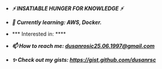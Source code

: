 - ***⚡ INSATIABLE HUNGER FOR KNOWLEDGE ⚡***

- ***🌱 Currently learning: AWS, Docker.***
- *** Interested in: ****
- ***📫 How to reach me: dusanrosic25.06.1997@gmail.com***
- ***✨ Check out my gists: https://gist.github.com/dusanrsc***

